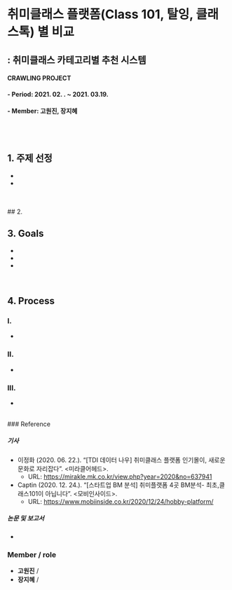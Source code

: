 # 취미클래스 플랫폼(Class 101, 탈잉, 클래스톡) 별 비교
## : 취미클래스 카테고리별 추천 시스템
#### CRAWLING PROJECT
#### - Period: 2021. 02. . ~ 2021. 03.19.
#### - Member: 고원진, 장지혜
<br/>



<br/>

## 1. 주제 선정

- 
- 
<br/>

<br/>
## 2. 



## 3. Goals

- 
- 
- 
<br/>

## 4. Process
### I.
-

### II. 
- 

### III. 
-

<br/>
### Reference
<br/>

##### 기사
- 이정화 (2020. 06. 22.). “[TDI 데이터 나우] 취미클래스 플랫폼 인기몰이, 새로운 문화로 자리잡다”. <미라클어헤드>.
  - URL: https://mirakle.mk.co.kr/view.php?year=2020&no=637941
- Captin (2020. 12. 24.). “[스타트업 BM 분석] 취미플랫폼 4곳 BM분석- 최초,클래스101이 아닙니다”. <모비인사이드>.
  - URL: https://www.mobiinside.co.kr/2020/12/24/hobby-platform/

##### 논문 및 보고서
-

### Member / role

- **고원진** /
- **장지혜** /

<br/>

